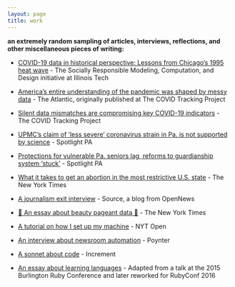 ```yaml
---
layout: page
title: work
---
```

**an extremely random sampling of articles, interviews, reflections, and other miscellaneous pieces of writing:**

- [COVID-19 data in historical perspective: Lessons from Chicago’s 1995 heat wave](https://soremo.library.iit.edu/index.php/Soremo/article/view/212) - The Socially Responsible Modeling, Computation, and Design initiative at Illinois Tech

- [America’s entire understanding of the pandemic was shaped by messy data](https://www.theatlantic.com/science/archive/2021/05/pandemic-data-america-messy/618987/) - The Atlantic, originally published at The COVID Tracking Project

- [Silent data mismatches are compromising key COVID-19 indicators](https://covidtracking.com/analysis-updates/silent-data-mismatches-are-compromising-key-covid-19-indicators) - The COVID Tracking Project

- [UPMC’s claim of ‘less severe’ coronavirus strain in Pa. is not supported by science](https://www.spotlightpa.org/news/2020/07/coronavirus-less-severe-strain-pennsylvania-upmc-claim/) - Spotlight PA

- [Protections for vulnerable Pa. seniors lag, reforms to guardianship system ‘stuck’](https://www.spotlightpa.org/news/2020/03/pennsylvania-supreme-court-guardianship-seniors/) - Spotlight PA

- [What it takes to get an abortion in the most restrictive U.S. state](https://www.nytimes.com/interactive/2018/07/20/us/mississippi-abortion-restrictions.html) - The New York Times

- [A journalism exit interview](https://source.opennews.org/articles/exit-interviews-sara-simon/) - Source, a blog from OpenNews

- [👑 An essay about beauty pageant data 👑](https://www.nytimes.com/2018/09/12/insider/miss-america-data-software.html) - The New York Times

- [A tutorial on how I set up my machine](https://open.nytimes.com/set-up-your-mac-like-an-interactive-news-developer-bb8d2c4097e5) - NYT Open

- [An interview about newsroom automation](https://www.poynter.org/tech-tools/2016/you-can-steal-sara-simons-sewage-bot-and-everything-else-she-makes/) - Poynter

- [A sonnet about code](https://increment.com/programming-languages/code-poetry/) - Increment

- [An essay about learning languages](https://medium.com/@sarambsimon/learning-fluency-672988a7ae52) - Adapted from a talk at the 2015 Burlington Ruby Conference and later reworked for RubyConf 2016
